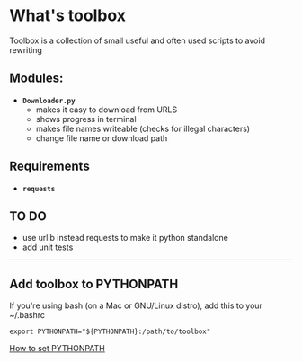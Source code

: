 # What's toolbox
Toolbox is a collection of small useful and often used scripts to avoid rewriting 
## Modules:
- **`Downloader.py`**
    - makes it easy to download from URLS
    - shows progress in terminal
    - makes file names writeable (checks for illegal characters)
    - change file name or download path

## Requirements
- **`requests`**
## TO DO
- use urlib instead requests to make it python standalone
- add unit tests
---
## Add toolbox to PYTHONPATH
If you're using bash (on a Mac or GNU/Linux distro), add this to your ~/.bashrc

    export PYTHONPATH="${PYTHONPATH}:/path/to/toolbox"

[How to set PYTHONPATH](https://stackoverflow.com/questions/3402168/permanently-add-a-directory-to-pythonpath)
